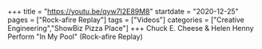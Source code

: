 +++
title = "https://youtu.be/qyw7l2E89M8"
startdate = "2020-12-25"
pages = ["Rock-afire Replay"]
tags = ["Videos"]
categories = ["Creative Engineering","ShowBiz Pizza Place"]
+++
Chuck E. Cheese & Helen Henny Perform "In My Pool" (Rock-afire Replay)
